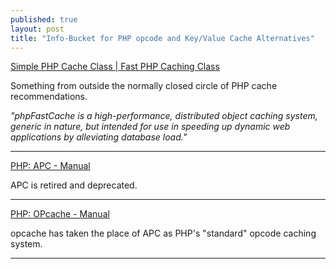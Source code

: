 ```yaml
---
published: true
layout: post
title: "Info-Bucket for PHP opcode and Key/Value Cache Alternatives"
---
```


[Simple PHP Cache Class | Fast PHP Caching Class](http://www.phpfastcache.com/)

Something from outside the normally closed circle of PHP cache recommendations.

*"phpFastCache is a high-performance, distributed object caching system, generic in nature, but intended for use in speeding up dynamic web applications by alleviating database load."*

---

[PHP: APC - Manual](http://php.net/manual/en/book.apc.php)

APC is retired and deprecated.

---

[PHP: OPcache - Manual](http://php.net/manual/en/book.opcache.php)

opcache has taken the place of APC as PHP's "standard" opcode caching system.

---

